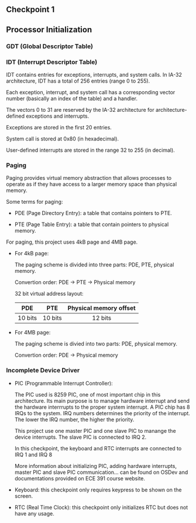 ## Checkpoint 1
## Processor Initialization

### GDT (Global Descriptor Table)


### IDT (Interrupt Descriptor Table)
IDT contains entries for exceptions, interrupts, and system calls. In IA-32 architecture, IDT has a total of 256 entries (range 0 to 255). 

Each exception, interrupt, and system call has a corresponding vector number (basically an index of the table) and a handler. 

The vectors 0 to 31 are reserved by the IA-32 architecture for architecture-defined exceptions and interrupts.

Exceptions are stored in the first 20 entries.

System call is stored at 0x80 (in hexadecimal).

User-defined interrupts are stored in the range 32 to 255 (in decimal).

### Paging
Paging provides virtual memory abstraction that allows processes to operate as if they have access to a larger memory space than physical memory.

Some terms for paging:
- PDE (Page Directory Entry): a table that contains pointers to PTE. 

- PTE (Page Table Entry): a table that contain pointers to physical memory.


For paging, this project uses 4kB page and 4MB page.

-   For 4kB page: 
    
    The paging scheme is divided into three parts: PDE, PTE, physical memory.

    Convertion order: PDE -> PTE -> Physical memory
    
    32 bit virtual address layout:

    |  PDE      |  PTE    | Physical memory offset |
    | :-----:   | :-----: |   :-----:              |
    |  10 bits  | 10 bits | 12 bits                |


-   For 4MB page:
    
    The paging scheme is divied into two parts: PDE, physical memory.
    
    Convertion order: PDE -> Physical memory

### Incomplete Device Driver

- PIC (Programmable Interrupt Controller): 
    
    The PIC used is 8259 PIC, one of most important chip in this architecture. Its main purpose is to manage hardware interrupt and send the hardware interrrupts to the proper system interrupt. A PIC chip has 8 IRQs to the system. IRQ numbers determines the priority of the interrupt. The lower the IRQ number, the higher the priority.
    
    This project use one master PIC and one slave PIC to manange the device interrupts. The slave PIC is connected to IRQ 2.
    
    In this checkpoint, the keyboard and RTC interrupts are connected to IRQ 1 and IRQ 8
    
    More information about initializing PIC, adding hardware interrupts, master PIC and slave PIC communication... can be found on OSDev and documentations provided on ECE 391 course website.

- Keyboard: this checkpoint only requires keypress to be shown on the screen.

- RTC (Real Time Clock): this checkpoint only initializes RTC but does not have any usage.